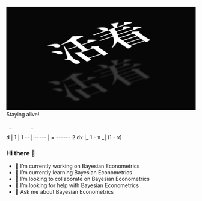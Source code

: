 ![](huozhe.png)
Staying alive!

     _       _
 d  |    1    |      1
 -- |  -----  | = ------ 2
 dx |_ 1 - x _|   (1 - x)
 

### Hi there 👋

- 🔭 I’m currently working on Bayesian Econometrics
- 🌱 I’m currently learning Bayesian Econometrics
- 👯 I’m looking to collaborate on  Bayesian Econometrics
- 🤔 I’m looking for help with  Bayesian Econometrics
- 💬 Ask me about Bayesian Econometrics


<!--
**zhengf1/zhengf1** is a ✨ _special_ ✨ repository because its `README.md` (this file) appears on your GitHub profile.

Here are some ideas to get you started:

- 🔭 I’m currently working on ...
- 🌱 I’m currently learning ...
- 👯 I’m looking to collaborate on ...
- 🤔 I’m looking for help with ...
- 💬 Ask me about ...
- 📫 How to reach me: ...
- 😄 Pronouns: ...
- ⚡ Fun fact: ...
-->

